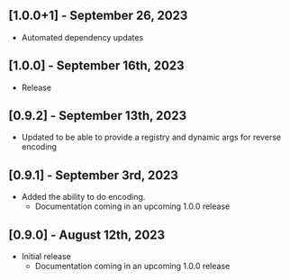 ## [1.0.0+1] - September 26, 2023

* Automated dependency updates


## [1.0.0] - September 16th, 2023

* Release

## [0.9.2] - September 13th, 2023

* Updated to be able to provide a registry and dynamic args for reverse encoding

## [0.9.1] - September 3rd, 2023

* Added the ability to do encoding.
    * Documentation coming in an upcoming 1.0.0 release

## [0.9.0] - August 12th, 2023

* Initial release
    * Documentation coming in an upcoming 1.0.0 release


